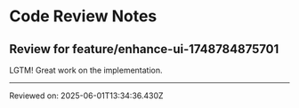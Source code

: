 # Code Review Notes

## Review for feature/enhance-ui-1748784875701

LGTM! Great work on the implementation.

---
Reviewed on: 2025-06-01T13:34:36.430Z